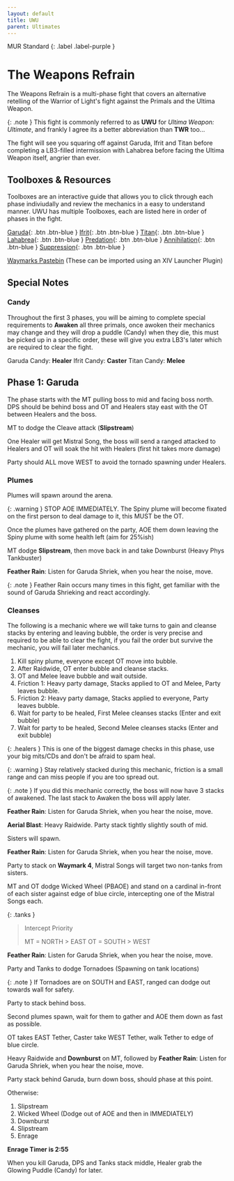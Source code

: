 ```yaml
---
layout: default
title: UWU
parent: Ultimates
---
```


MUR Standard 
{: .label .label-purple }

# The Weapons Refrain

The Weapons Refrain is a multi-phase fight that covers an alternative retelling of the Warrior of Light's fight against the Primals and the Ultima Weapon.

{: .note }
This fight is commonly referred to as **UWU** for *Ultima Weapon: Ultimate*, and frankly I agree its a better abbreviation than **TWR** too...

The fight will see you squaring off against Garuda, Ifrit and Titan before completing a LB3-filled intermission with Lahabrea before facing the Ultima Weapon itself, angrier than ever.

## Toolboxes & Resources

Toolboxes are an interactive guide that allows you to click through each phase indiviudally and review the mechanics in a easy to understand manner.
UWU has multiple Toolboxes, each are listed here in order of phases in the fight.

[Garuda](https://ff14.toolboxgaming.space/?id=882261013862561&preview=1){: .btn .btn-blue }
[Ifrit](https://ff14.toolboxgaming.space/?id=562530446784261&preview=1){: .btn .btn-blue }
[Titan](https://ff14.toolboxgaming.space/?id=982261963862561&preview=1){: .btn .btn-blue }
[Lahabrea](https://ff14.toolboxgaming.space/?id=430631425646261&preview=1){: .btn .btn-blue }
[Predation](https://ff14.toolboxgaming.space/?id=530635345646261&preview=1){: .btn .btn-blue }
[Annihilation](https://ff14.toolboxgaming.space/?id=930637786646261&preview=1){: .btn .btn-blue }
[Suppression](https://ff14.toolboxgaming.space/?id=192261294862561&preview=1){: .btn .btn-blue }

[Waymarks Pastebin](https://pastebin.com/KvHDCE6e) (These can be imported using an XIV Launcher Plugin)

## Special Notes

### Candy
Throughout the first 3 phases, you will be aiming to complete special requirements to **Awaken** all three primals, once awoken their mechanics may change and they will drop a puddle (Candy) when they die, this must be picked up in a specific order, these will give you extra LB3's later which are required to clear the fight.

Garuda Candy: **Healer**
Ifrit Candy: **Caster**
Titan Candy: **Melee**

## Phase 1: Garuda

The phase starts with the MT pulling boss to mid and facing boss north. DPS should be behind boss and OT and Healers stay east with the OT between Healers and the boss. 

MT to dodge the Cleave attack (**Slipstream**)

One Healer will get Mistral Song, the boss will send a ranged attacked to Healers and OT will soak the hit with Healers (first hit takes more damage)

Party should ALL move WEST to avoid the tornado spawning under Healers.

### Plumes

Plumes will spawn around the arena. 

{: .warning } 
STOP AOE IMMEDIATELY. The Spiny plume will become fixated on the first person to deal damage to it, this MUST be the OT.

Once the plumes have gathered on the party, AOE them down leaving the Spiny plume with some health left (aim for 25%ish)

MT dodge **Slipstream**, then move back in and take Downburst (Heavy Phys Tankbuster)

**Feather Rain**: Listen for Garuda Shriek, when you hear the noise, move.

{: .note }
Feather Rain occurs many times in this fight, get familiar with the sound of Garuda Shrieking and react accordingly.

### Cleanses
The following is a mechanic where we will take turns to gain and cleanse stacks by entering and leaving bubble, the order is very precise and required to be able to clear the fight, if you fail the order but survive the mechanic, you will fail later mechanics.

1. Kill spiny plume, everyone except OT move into bubble.
2. After Raidwide, OT enter bubble and cleanse stacks.
3. OT and Melee leave bubble and wait outside.
4. Friction 1: Heavy party damage, Stacks applied to OT and Melee, Party leaves bubble.
5. Friction 2: Heavy party damage, Stacks applied to everyone, Party leaves bubble.
6. Wait for party to be healed, First Melee cleanses stacks (Enter and exit bubble)
7. Wait for party to be healed, Second Melee cleanses stacks (Enter and exit bubble)

{: .healers } 
This is one of the biggest damage checks in this phase, use your big mits/CDs and don't be afraid to spam heal.

{: .warning }
Stay relatively stacked during this mechanic, friction is a small range and can miss people if you are too spread out.

{: .note }
If you did this mechanic correctly, the boss will now have 3 stacks of awakened. The last stack to Awaken the boss will apply later.

**Feather Rain**: Listen for Garuda Shriek, when you hear the noise, move.

**Aerial Blast**: Heavy Raidwide. Party stack tightly slightly south of mid.

Sisters will spawn.

**Feather Rain**: Listen for Garuda Shriek, when you hear the noise, move.

Party to stack on **Waymark 4**, Mistral Songs will target two non-tanks from sisters.

MT and OT dodge Wicked Wheel (PBAOE) and stand on a cardinal in-front of each sister against edge of blue circle, intercepting one of the Mistral Songs each.

{: .tanks }
> Intercept Priority
> 
> MT = NORTH > EAST
> OT = SOUTH > WEST

**Feather Rain**: Listen for Garuda Shriek, when you hear the noise, move.

Party and Tanks to dodge Tornadoes (Spawning on tank locations)

{: .note }
If Tornadoes are on SOUTH and EAST, ranged can dodge out towards wall for safety.

Party to stack behind boss.

Second plumes spawn, wait for them to gather and AOE them down as fast as possible.

OT takes EAST Tether, Caster take WEST Tether, walk Tether to edge of blue circle.

Heavy Raidwide and **Downburst** on MT, followed by **Feather Rain**: Listen for Garuda Shriek, when you hear the noise, move.

Party stack behind Garuda, burn down boss, should phase at this point.

Otherwise: 
1. Slipstream
2. Wicked Wheel (Dodge out of AOE and then in IMMEDIATELY)
3. Downburst
4. Slipstream
5. Enrage

**Enrage Timer is 2:55**

When you kill Garuda, DPS and Tanks stack middle, Healer grab the Glowing Puddle (Candy) for later.